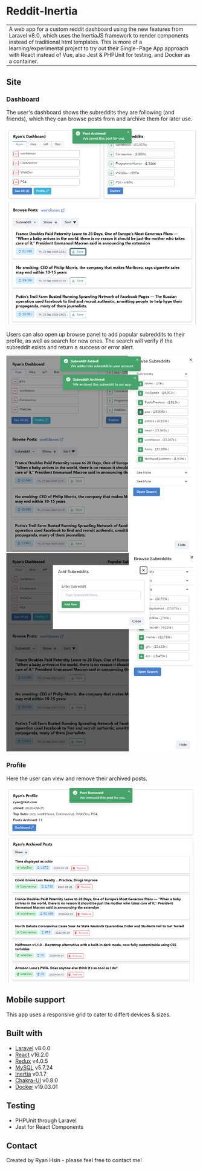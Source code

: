 # Reddit-Inertia
<table>
<tr>
<td>
  A web app for a custom reddit dashboard using the new features from Laravel v8.0, which uses the InertiaJS framework to render components instead of traditional html templates. This is more of a learning/experimental project to try out their Single-Page App approach with React instead of Vue, also Jest & PHPUnit for testing, and Docker as a container. 
</td>
</tr>
</table>


## Site

### Dashboard
The user's dashboard shows the subreddits they are following (and friends), which they can browse posts from and archive them for later use. 

![](/public/dashboard.png?raw=true)


Users can also open up browse panel to add popular subreddits to their profile, as well as search for new ones. The search will verify if the subreddit exists and return a success or error alert.

![](/public/browse.png?raw=true) ![](/public/search.png?raw=true)



### Profile
Here the user can view and remove their archived posts.

![](public/Profile.png?raw=true)


## Mobile support
This app uses a responsive grid to cater to differt devices & sizes. 


## Built with 
- [Laravel](https://laravel.com/) v8.0.0
- [React](https://reactjs.org/) v16.2.0
- [Redux](https://redux.js.org/) v4.0.5
- [MySQL](https://www.mysql.com/) v5.7.24
- [Inertia](http://inertiajs.com/) v0.1.7
- [Chakra-UI](https://chakra-ui.com/) v0.8.0
- [Docker](https://docker.com/) v19.03.01


## Testing
- PHPUnit through Laravel 
- Jest for React Components


## Contact
Created by Ryan Hsin - please feel free to contact me!